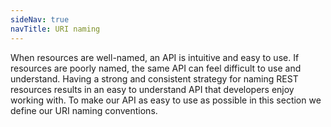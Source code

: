 ```yaml
---
sideNav: true
navTitle: URI naming
---
```


When resources are well-named, an API is intuitive and easy to use.
If resources are poorly named, the same API can feel difficult to use and understand.
Having a strong and consistent strategy for naming REST resources results in an easy to understand API that developers enjoy working with.
To make our API as easy to use as possible in this section we define our URI naming conventions.